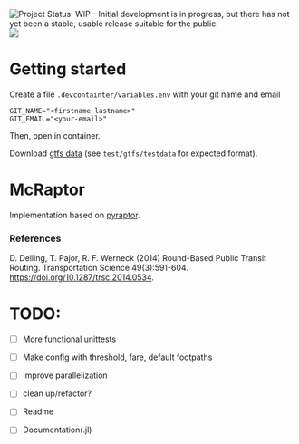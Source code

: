 ![Project Status: WIP - Initial development is in progress, but there has not yet been a stable, usable release suitable for the public.](https://www.repostatus.org/badges/latest/wip.svg)
[![](https://img.shields.io/badge/docs-stable-blue.svg)](https://JuliaStats.github.io/Distributions.jl/stable/)

# Getting started
Create a file `.devcontainter/variables.env` with your git name and email
```
GIT_NAME="<firstname lastname>"
GIT_EMAIL="<your-email>"
```
Then, open in container.

Download [gtfs data](https://gtfs.ovapi.nl/nl/) (see `test/gtfs/testdata` for expected format).

# McRaptor
Implementation based on [pyraptor](https://github.com/lmeulen/pyraptor).

### References
D. Delling, T. Pajor, R. F. Werneck (2014) Round-Based Public Transit Routing. Transportation Science 49(3):591-604. 
https://doi.org/10.1287/trsc.2014.0534.

# TODO:
- [ ] More functional unittests
- [ ] Make config with threshold, fare, default footpaths
- [ ] Improve parallelization
- [ ] clean up/refactor?
- [ ] Readme
- [ ] Documentation(.jl)



